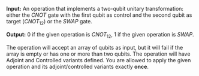 **Input:** An operation that implements a two-qubit unitary transformation:
either the $CNOT$ gate with the first qubit as control and the second qubit as target ($CNOT_{12}$)
or the $SWAP$ gate.

**Output:**  0 if the given operation is $CNOT_{12}$, 1 if the given operation is $SWAP$.

The operation will accept an array of qubits as input, but it will fail if the array is empty or has one or more than two qubits.
The operation will have Adjoint and Controlled variants defined.
You are allowed to apply the given operation and its adjoint/controlled variants exactly **once**.